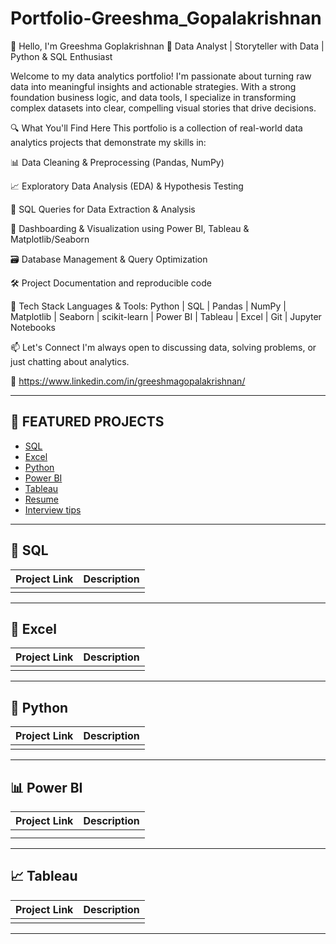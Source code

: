 # Portfolio-Greeshma_Gopalakrishnan
👋 Hello, I'm Greeshma Goplakrishnan
🎯 Data Analyst | Storyteller with Data | Python & SQL Enthusiast

Welcome to my data analytics portfolio! I'm passionate about turning raw data into meaningful insights and actionable strategies. With a strong foundation business logic, and data tools, I specialize in transforming complex datasets into clear, compelling visual stories that drive decisions.

🔍 What You'll Find Here
This portfolio is a collection of real-world data analytics projects that demonstrate my skills in:

📊 Data Cleaning & Preprocessing (Pandas, NumPy)

📈 Exploratory Data Analysis (EDA) & Hypothesis Testing

🎯 SQL Queries for Data Extraction & Analysis

📍 Dashboarding & Visualization using Power BI, Tableau & Matplotlib/Seaborn

🗃️ Database Management & Query Optimization

🛠️ Project Documentation and reproducible code

🧰 Tech Stack
Languages & Tools:
Python | SQL | Pandas | NumPy | Matplotlib | Seaborn | scikit-learn | Power BI | Tableau | Excel | Git | Jupyter Notebooks

📫 Let's Connect
I'm always open to discussing data, solving problems, or just chatting about analytics.

🔗 https://www.linkedin.com/in/greeshmagopalakrishnan/

---

## 📝 FEATURED PROJECTS

- [SQL](#sql)
- [Excel](#excel)
- [Python](#python)
- [Power BI](#power-bi)
- [Tableau](#tableau)
- [Resume](#resume)
- [Interview tips](#interview-tips)

---
## 📌 SQL

| Project Link | Description |
| ------------ | ----------- |
| | |

---
## 📑 Excel

| Project Link | Description |
| ------------ | ----------- |
|  |  |
---

## 🐍 Python

| Project Link | Description |
| ------------ | ----------- |
|  |  |

---

## 📊 Power BI

| Project Link | Description |
| ------------ | ----------- |
|  |  |
|  |  |

---

## 📈 Tableau

| Project Link | Description |
| ------------ | ----------- |
|  |  |

---

